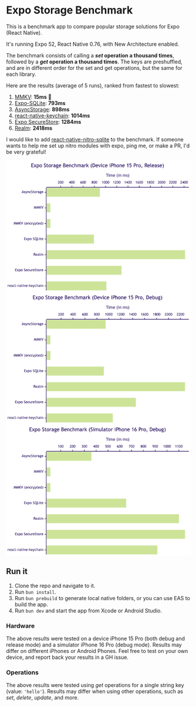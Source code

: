 # Expo Storage Benchmark

This is a benchmark app to compare popular storage solutions for Expo (React Native).

It's running Expo 52, React Native 0.76, with New Architecture enabled.

The benchmark consists of calling a **_set_ operation a thousand times**, followed by a **_get_ operation a thousand times**. The keys are preshuffled, and are in different order for the set and get operations, but the same for each library.

Here are the results (average of 5 runs), ranked from fastest to slowest:

1. [MMKV](https://github.com/mrousavy/react-native-mmkv): **15ms** 👑
2. [Expo-SQLite](https://github.com/expo/expo/tree/master/packages/expo-sqlite): **793ms**
3. [AsyncStorage](https://github.com/react-native-async-storage/async-storage): **898ms**
4. [react-native-keychain](https://github.com/oblador/react-native-keychain): **1014ms**
5. [Expo SecureStore](https://github.com/expo/expo/tree/master/packages/expo-secure-store): **1284ms**
6. [Realm](https://github.com/realm/realm-js): **2418ms**

I would like to add [react-native-nitro-sqlite](https://github.com/mrousavy/react-native-nitro-sqlite) to the benchmark. If someone wants to help me set up nitro modules with expo, ping me, or make a PR, I'd be very grateful!

<div align="center">
  <img src="./images/chart-device-release.png" align="center" />
</div>

<div align="center">
  <img src="./images/chart-device-debug.png" align="center" />
</div>

<div align="center">
  <img src="./images/chart-simulator-debug.png" align="center" />
</div>


## Run it

1. Clone the repo and navigate to it.
2. Run `bun install`.
3. Run `bun prebuild` to generate local native folders, or you can use EAS to build the app.
4. Run `bun dev` and start the app from Xcode or Android Studio.

### Hardware

The above results were tested on a device iPhone 15 Pro (both debug and release mode) and a simulator iPhone 16 Pro (debug mode). Results may differ on different iPhones or Android Phones. Feel free to test on your own device, and report back your results in a GH issue.

### Operations

The above results were tested using _get_ operations for a single string key (value: `'hello'`). Results may differ when using other operations, such as _set_, _delete_, _update_, and more.
